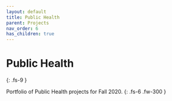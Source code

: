 ```yaml
---
layout: default
title: Public Health
parent: Projects
nav_order: 6
has_children: true
---
```

# Public Health
{: .fs-9 }

Portfolio of Public Health projects for Fall 2020. 
{: .fs-6 .fw-300 }